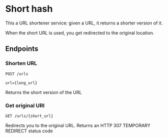 # Short hash

This a URL shortener service: given a URL, it returns a shorter version
of it.

When the short URL is used, you get redirected to the original location.

## Endpoints

### Shorten URL
```http request
POST /urls

url={long_url}
```

Returns the short version of the URL

### Get original URl
```http request
GET /urls/{short_url}
```

Redirects you to the original URL. Returns an HTTP 307 TEMPORARY REDIRECT status code